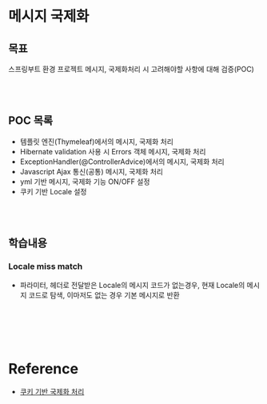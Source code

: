
# 메시지 국제화

## 목표
스프링부트 환경 프로젝트 메시지, 국제화처리 시 고려해야할 사항에 대해 검증(POC)

<br/><br/>

## POC 목록
 - 템플릿 엔진(Thymeleaf)에서의 메시지, 국제화 처리
 - Hibernate validation 사용 시 Errors 객체 메시지, 국제화 처리
 - ExceptionHandler(@ControllerAdvice)에서의 메시지, 국제화 처리
 - Javascript Ajax 통신(공통) 메시지, 국제화 처리
 - yml 기반 메시지, 국제화 기능 ON/OFF 설정
 - 쿠키 기반 Locale 설정

<br/><br/>

## 학습내용
### Locale miss match 
- 파라미터, 헤더로 전달받은 Locale의 메시지 코드가 없는경우, 현재 Locale의 메시지 코드로 탐색, 이마저도 없는 경우 기본 메시지로 반환 


<br/> <br/><br/><br/>

# Reference 
- [쿠키 기반 국제화 처리](https://velog.io/@haerong22/Springboot-%EC%BF%A0%ED%82%A4%EB%A5%BC-%EC%9D%B4%EC%9A%A9%ED%95%9C-%EB%8B%A4%EA%B5%AD%EC%96%B4-%EC%B2%98%EB%A6%AC-i18n)